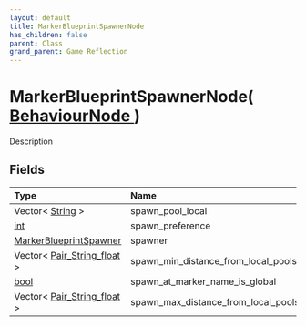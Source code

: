 ```yaml
---
layout: default
title: MarkerBlueprintSpawnerNode
has_children: false
parent: Class
grand_parent: Game Reflection
---
```

# MarkerBlueprintSpawnerNode( [ BehaviourNode ](/riftbreaker-wiki/docs/game-reflection/classes/behaviour_node/) )
Description 

## Fields

| Type | Name |
|:----------|:--------------|
| Vector< [String](/riftbreaker-wiki/docs/game-reflection/components/string/) > | spawn_pool_local |
| [int](/riftbreaker-wiki/docs/game-reflection/enums/int/) | spawn_preference |
| [MarkerBlueprintSpawner](/riftbreaker-wiki/docs/game-reflection/classes/marker_blueprint_spawner/) | spawner |
| Vector< [Pair_String_float](/riftbreaker-wiki/docs/game-reflection/classes/pair__string_float/) > | spawn_min_distance_from_local_pools |
| [bool](/riftbreaker-wiki/docs/game-reflection/components/bool/) | spawn_at_marker_name_is_global |
| Vector< [Pair_String_float](/riftbreaker-wiki/docs/game-reflection/classes/pair__string_float/) > | spawn_max_distance_from_local_pools |

